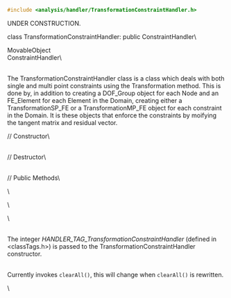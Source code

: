 
```cpp
#include <analysis/handler/TransformationConstraintHandler.h>
```

UNDER CONSTRUCTION.

class TransformationConstraintHandler: public ConstraintHandler\

MovableObject\
ConstraintHandler\

\
The TransformationConstraintHandler class is a class which deals with
both single and multi point constraints using the Transformation method.
This is done by, in addition to creating a DOF_Group object for each
Node and an FE_Element for each Element in the Domain, creating either a
TransformationSP_FE or a TransformationMP_FE object for each constraint
in the Domain. It is these objects that enforce the constraints by
moifying the tangent matrix and residual vector.

// Constructor\

\
// Destructor\

\
// Public Methods\

\

\

\

\
The integer *HANDLER_TAG_TransformationConstraintHandler* (defined in
$<$classTags.h$>$) is passed to the TransformationConstraintHandler
constructor.


\
Currently invokes `clearAll()`, this will change when `clearAll()` is
rewritten.

\
